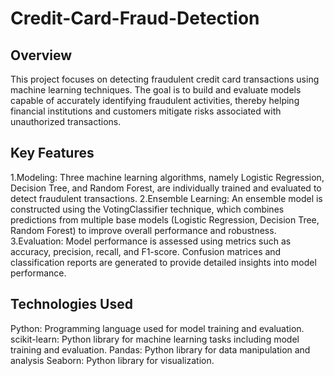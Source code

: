 # Credit-Card-Fraud-Detection

## Overview
This project focuses on detecting fraudulent credit card transactions using machine learning techniques. The goal is to build and evaluate models capable of accurately identifying fraudulent activities, thereby helping financial institutions and customers mitigate risks associated with unauthorized transactions.

## Key Features
1.Modeling: Three machine learning algorithms, namely Logistic Regression, Decision Tree, and Random Forest, are individually trained and evaluated to detect fraudulent transactions.
2.Ensemble Learning: An ensemble model is constructed using the VotingClassifier technique, which combines predictions from multiple base models (Logistic Regression, Decision Tree, Random Forest) to improve overall performance and robustness.
3.Evaluation: Model performance is assessed using metrics such as accuracy, precision, recall, and F1-score. Confusion matrices and classification reports are generated to provide detailed insights into model performance.

## Technologies Used
Python: Programming language used for model training and evaluation.
scikit-learn: Python library for machine learning tasks including model training and evaluation.
Pandas: Python library for data manipulation and analysis
Seaborn: Python library for visualization.

